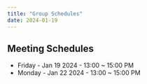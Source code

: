 ```yaml
---
title: "Group Schedules"
date: 2024-01-19
---
```

## Meeting Schedules
* Friday - Jan 19 2024 - 13:00 ~ 15:00 PM
* Monday - Jan 22 2024 - 13:00 ~ 15:00 PM
